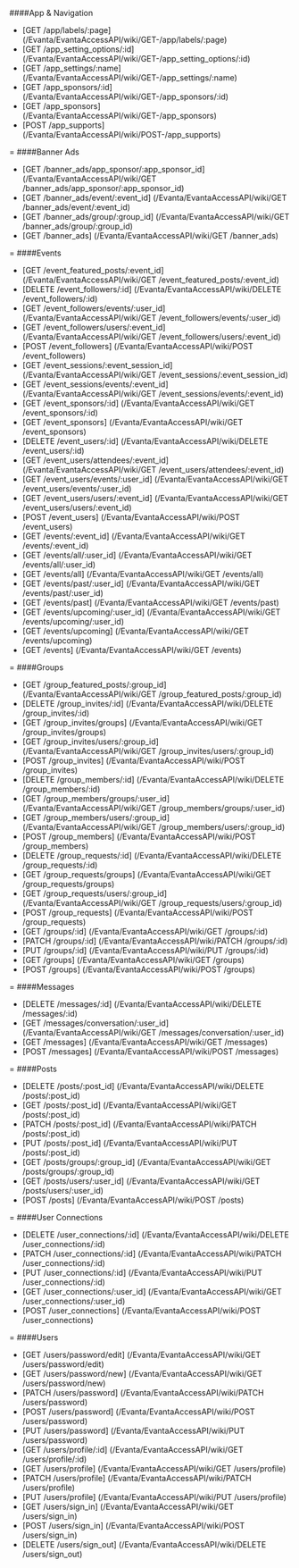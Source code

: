 ####App & Navigation
* [GET /app/labels/:page] (/Evanta/EvantaAccessAPI/wiki/GET-&#47;app&#47;labels&#47;:page)
* [GET /app_setting_options/:id] (/Evanta/EvantaAccessAPI/wiki/GET-&#47;app_setting_options&#47;:id)
* [GET /app_settings/:name] (/Evanta/EvantaAccessAPI/wiki/GET-&#47;app_settings&#47;:name)
* [GET /app_sponsors/:id] (/Evanta/EvantaAccessAPI/wiki/GET-&#47;app_sponsors&#47;:id)
* [GET /app_sponsors] (/Evanta/EvantaAccessAPI/wiki/GET-&#47;app_sponsors)
* [POST /app_supports] (/Evanta/EvantaAccessAPI/wiki/POST-&#47;app_supports)

=
####Banner Ads
* [GET /banner_ads/app_sponsor/:app_sponsor_id] (/Evanta/EvantaAccessAPI/wiki/GET &#47;banner_ads&#47;app_sponsor&#47;:app_sponsor_id)
* [GET /banner_ads/event/:event_id] (/Evanta/EvantaAccessAPI/wiki/GET &#47;banner_ads&#47;event&#47;:event_id)
* [GET /banner_ads/group/:group_id] (/Evanta/EvantaAccessAPI/wiki/GET &#47;banner_ads&#47;group&#47;:group_id)
* [GET /banner_ads] (/Evanta/EvantaAccessAPI/wiki/GET &#47;banner_ads)

=
####Events
* [GET /event_featured_posts/:event_id] (/Evanta/EvantaAccessAPI/wiki/GET &#47;event_featured_posts&#47;:event_id)
* [DELETE /event_followers/:id] (/Evanta/EvantaAccessAPI/wiki/DELETE &#47;event_followers&#47;:id)
* [GET /event_followers/events/:user_id] (/Evanta/EvantaAccessAPI/wiki/GET &#47;event_followers&#47;events&#47;:user_id)
* [GET /event_followers/users/:event_id] (/Evanta/EvantaAccessAPI/wiki/GET &#47;event_followers&#47;users&#47;:event_id)
* [POST /event_followers] (/Evanta/EvantaAccessAPI/wiki/POST &#47;event_followers)
* [GET /event_sessions/:event_session_id] (/Evanta/EvantaAccessAPI/wiki/GET &#47;event_sessions&#47;:event_session_id)
* [GET /event_sessions/events/:event_id] (/Evanta/EvantaAccessAPI/wiki/GET &#47;event_sessions&#47;events&#47;:event_id)
* [GET /event_sponsors/:id] (/Evanta/EvantaAccessAPI/wiki/GET &#47;event_sponsors&#47;:id)
* [GET /event_sponsors] (/Evanta/EvantaAccessAPI/wiki/GET &#47;event_sponsors)
* [DELETE /event_users/:id] (/Evanta/EvantaAccessAPI/wiki/DELETE &#47;event_users&#47;:id)
* [GET /event_users/attendees/:event_id] (/Evanta/EvantaAccessAPI/wiki/GET &#47;event_users&#47;attendees&#47;:event_id)
* [GET /event_users/events/:user_id] (/Evanta/EvantaAccessAPI/wiki/GET &#47;event_users&#47;events&#47;:user_id)
* [GET /event_users/users/:event_id] (/Evanta/EvantaAccessAPI/wiki/GET &#47;event_users&#47;users&#47;:event_id)
* [POST /event_users] (/Evanta/EvantaAccessAPI/wiki/POST &#47;event_users)
* [GET /events/:event_id] (/Evanta/EvantaAccessAPI/wiki/GET &#47;events&#47;:event_id)
* [GET /events/all/:user_id] (/Evanta/EvantaAccessAPI/wiki/GET &#47;events&#47;all&#47;:user_id)
* [GET /events/all] (/Evanta/EvantaAccessAPI/wiki/GET &#47;events&#47;all)
* [GET /events/past/:user_id] (/Evanta/EvantaAccessAPI/wiki/GET &#47;events&#47;past&#47;:user_id)
* [GET /events/past] (/Evanta/EvantaAccessAPI/wiki/GET &#47;events&#47;past)
* [GET /events/upcoming/:user_id] (/Evanta/EvantaAccessAPI/wiki/GET &#47;events&#47;upcoming&#47;:user_id)
* [GET /events/upcoming] (/Evanta/EvantaAccessAPI/wiki/GET &#47;events&#47;upcoming)
* [GET /events] (/Evanta/EvantaAccessAPI/wiki/GET &#47;events)

=
####Groups
* [GET /group_featured_posts/:group_id] (/Evanta/EvantaAccessAPI/wiki/GET &#47;group_featured_posts&#47;:group_id)
* [DELETE /group_invites/:id] (/Evanta/EvantaAccessAPI/wiki/DELETE &#47;group_invites&#47;:id)
* [GET /group_invites/groups] (/Evanta/EvantaAccessAPI/wiki/GET &#47;group_invites&#47;groups)
* [GET /group_invites/users/:group_id] (/Evanta/EvantaAccessAPI/wiki/GET &#47;group_invites&#47;users&#47;:group_id)
* [POST /group_invites] (/Evanta/EvantaAccessAPI/wiki/POST &#47;group_invites)
* [DELETE /group_members/:id] (/Evanta/EvantaAccessAPI/wiki/DELETE &#47;group_members&#47;:id)
* [GET /group_members/groups/:user_id] (/Evanta/EvantaAccessAPI/wiki/GET &#47;group_members&#47;groups&#47;:user_id)
* [GET /group_members/users/:group_id] (/Evanta/EvantaAccessAPI/wiki/GET &#47;group_members&#47;users&#47;:group_id)
* [POST /group_members] (/Evanta/EvantaAccessAPI/wiki/POST &#47;group_members)
* [DELETE /group_requests/:id] (/Evanta/EvantaAccessAPI/wiki/DELETE &#47;group_requests&#47;:id)
* [GET /group_requests/groups] (/Evanta/EvantaAccessAPI/wiki/GET &#47;group_requests&#47;groups)
* [GET /group_requests/users/:group_id] (/Evanta/EvantaAccessAPI/wiki/GET &#47;group_requests&#47;users&#47;:group_id)
* [POST /group_requests] (/Evanta/EvantaAccessAPI/wiki/POST &#47;group_requests)
* [GET /groups/:id] (/Evanta/EvantaAccessAPI/wiki/GET &#47;groups&#47;:id)
* [PATCH /groups/:id] (/Evanta/EvantaAccessAPI/wiki/PATCH &#47;groups&#47;:id)
* [PUT /groups/:id] (/Evanta/EvantaAccessAPI/wiki/PUT &#47;groups&#47;:id)
* [GET /groups] (/Evanta/EvantaAccessAPI/wiki/GET &#47;groups)
* [POST /groups] (/Evanta/EvantaAccessAPI/wiki/POST &#47;groups)

=
####Messages
* [DELETE /messages/:id] (/Evanta/EvantaAccessAPI/wiki/DELETE &#47;messages&#47;:id)
* [GET /messages/conversation/:user_id] (/Evanta/EvantaAccessAPI/wiki/GET &#47;messages&#47;conversation&#47;:user_id)
* [GET /messages] (/Evanta/EvantaAccessAPI/wiki/GET &#47;messages)
* [POST /messages] (/Evanta/EvantaAccessAPI/wiki/POST &#47;messages)

=
####Posts
* [DELETE /posts/:post_id] (/Evanta/EvantaAccessAPI/wiki/DELETE &#47;posts&#47;:post_id)
* [GET /posts/:post_id] (/Evanta/EvantaAccessAPI/wiki/GET &#47;posts&#47;:post_id)
* [PATCH /posts/:post_id] (/Evanta/EvantaAccessAPI/wiki/PATCH &#47;posts&#47;:post_id)
* [PUT /posts/:post_id] (/Evanta/EvantaAccessAPI/wiki/PUT &#47;posts&#47;:post_id)
* [GET /posts/groups/:group_id] (/Evanta/EvantaAccessAPI/wiki/GET &#47;posts&#47;groups&#47;:group_id)
* [GET /posts/users/:user_id] (/Evanta/EvantaAccessAPI/wiki/GET &#47;posts&#47;users&#47;:user_id)
* [POST /posts] (/Evanta/EvantaAccessAPI/wiki/POST &#47;posts)

=
####User Connections
* [DELETE /user_connections/:id] (/Evanta/EvantaAccessAPI/wiki/DELETE &#47;user_connections&#47;:id)
* [PATCH /user_connections/:id] (/Evanta/EvantaAccessAPI/wiki/PATCH &#47;user_connections&#47;:id)
* [PUT /user_connections/:id] (/Evanta/EvantaAccessAPI/wiki/PUT &#47;user_connections&#47;:id)
* [GET /user_connections/:user_id] (/Evanta/EvantaAccessAPI/wiki/GET &#47;user_connections&#47;:user_id)
* [POST /user_connections] (/Evanta/EvantaAccessAPI/wiki/POST &#47;user_connections)

=
####Users
* [GET /users/password/edit] (/Evanta/EvantaAccessAPI/wiki/GET &#47;users&#47;password&#47;edit)
* [GET /users/password/new] (/Evanta/EvantaAccessAPI/wiki/GET &#47;users&#47;password&#47;new)
* [PATCH /users/password] (/Evanta/EvantaAccessAPI/wiki/PATCH &#47;users&#47;password)
* [POST /users/password] (/Evanta/EvantaAccessAPI/wiki/POST &#47;users&#47;password)
* [PUT /users/password] (/Evanta/EvantaAccessAPI/wiki/PUT &#47;users&#47;password)
* [GET /users/profile/:id] (/Evanta/EvantaAccessAPI/wiki/GET &#47;users&#47;profile&#47;:id)
* [GET /users/profile] (/Evanta/EvantaAccessAPI/wiki/GET &#47;users&#47;profile)
* [PATCH /users/profile] (/Evanta/EvantaAccessAPI/wiki/PATCH &#47;users&#47;profile)
* [PUT /users/profile] (/Evanta/EvantaAccessAPI/wiki/PUT &#47;users&#47;profile)
* [GET /users/sign_in] (/Evanta/EvantaAccessAPI/wiki/GET &#47;users&#47;sign_in)
* [POST /users/sign_in] (/Evanta/EvantaAccessAPI/wiki/POST &#47;users&#47;sign_in)
* [DELETE /users/sign_out] (/Evanta/EvantaAccessAPI/wiki/DELETE &#47;users&#47;sign_out)
